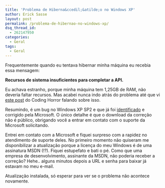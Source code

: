 ```yaml
---
title: 'Problema de Hiberna&ccedil;&atilde;o no Windows XP'
author: Erick Sasse
layout: post
permalink: /problema-de-hibernao-no-windows-xp/
dsq_thread_id:
  - 262147950
categories:
  - Geral
tags:
  - Geral
---
```

Frequentemente quando eu tentava hibernar minha m&aacute;quina eu recebia essa mensagem:

**Recursos de sistema insuficientes para completar a API.**

Eu achava estranho, porque minha m&aacute;quina tem 1,25GB de RAM, n&atilde;o deveria faltar recursos. Mas acabei nunca indo atr&aacute;s do problema at&eacute; que vi [este post][1] do Coding Horror falando sobre isso.

Resumindo, &eacute; um bug no Windows XP SP2 e que j&aacute; foi [identificado][2] e corrigido pela Microsoft. O &uacute;nico detalhe &eacute; que o download da corre&ccedil;&atilde;o n&atilde;o &eacute; p&uacute;blico, obrigando voc&ecirc; a entrar em contato com o suporte da Microsoft solicitando. 

Entrei em contato com a Microsoft e fiquei surpreso com a rapidez no atendimento de suporte deles. No primeiro momento n&atilde;o quiseram me disponibilizar a atualiza&ccedil;&atilde;o porque a licen&ccedil;a do meu Windows &eacute; de uma assinatura MSDN (!?). Fiquei estupefato e bati o p&eacute;. Como que uma empresa de desenvolvimento, assinante da MSDN, n&atilde;o poderia receber a corre&ccedil;&atilde;o? Hehe.. alguns minutos depois a URL e senha para baixar j&aacute; estavam no meu e-mail.

Atualiza&ccedil;&atilde;o instalada, s&oacute; esperar para ver se o problema n&atilde;o acontece novamente.

 [1]: http://www.codinghorror.com/blog/archives/000555.html
 [2]: http://support.microsoft.com/?kbid=909095